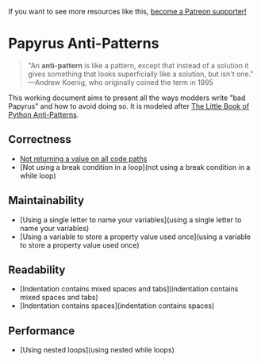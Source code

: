 <!-- TITLE: Papyrus Anti-Patterns -->

If you want to see more resources like this, [become a Patreon supporter!](https://www.patreon.com/fireundubh) 

# Papyrus Anti-Patterns

> "An **anti-pattern** is like a pattern, except that instead of a solution it gives something that looks superficially like a solution, but isn't one." —Andrew Koenig, who originally coined the term in 1995

This working document aims to present all the ways modders write "bad Papyrus" and how to avoid doing so. It is modeled after [The Little Book of Python Anti-Patterns](https://docs.quantifiedcode.com/python-anti-patterns/index.html).

## Correctness

- [Not returning a value on all code paths](not-returning-a-value-on-all-code-paths)
- [Not using a break condition in a loop](not using a break condition in a while loop)

## Maintainability

- [Using a single letter to name your variables](using a single letter to name your variables)
- [Using a variable to store a property value used once](using a variable to store a property value used once)

## Readability

- [Indentation contains mixed spaces and tabs](indentation contains mixed spaces and tabs)
- [Indentation contains spaces](indentation contains spaces)

## Performance

- [Using nested loops](using nested while loops)

